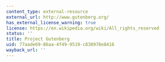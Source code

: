 ```yaml
---
content_type: external-resource
external_url: http://www.gutenberg.org/
has_external_license_warning: true
license: https://en.wikipedia.org/wiki/All_rights_reserved
status: ''
title: Project Gutenberg
uid: 77aade69-86aa-4f49-9519-c838978e8416
wayback_url: ''
---
```


